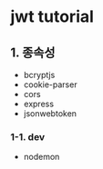 # jwt tutorial
## 1. 종속성
- bcryptjs
- cookie-parser
- cors
- express
- jsonwebtoken
### 1-1. dev
- nodemon